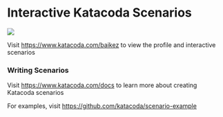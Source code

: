 # Interactive Katacoda Scenarios

[![](http://shields.katacoda.com/katacoda/baikez/count.svg)](https://www.katacoda.com/baikez "Get your profile on Katacoda.com")

Visit https://www.katacoda.com/baikez to view the profile and interactive scenarios

### Writing Scenarios
Visit https://www.katacoda.com/docs to learn more about creating Katacoda scenarios

For examples, visit https://github.com/katacoda/scenario-example
